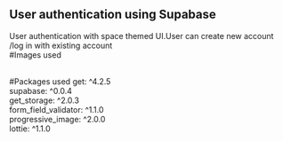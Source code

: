 ## User authentication using Supabase 

User authentication with space themed UI.User can create new account /log in with existing account<br>
#Images used 
<a href='https://pngtree.com/so/globe-navigational-equipment'></a><br>
<a href='https://pngtree.com/so/astronaut-clipart'></a><br>

#Packages used
get: ^4.2.5 <br>
supabase: ^0.0.4 <br>
get_storage: ^2.0.3 <br>
form_field_validator: ^1.1.0 <br>
progressive_image: ^2.0.0 <br>
lottie: ^1.1.0 <br>



